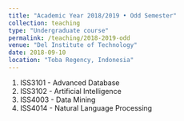```yaml
---
title: "Academic Year 2018/2019 • Odd Semester"
collection: teaching
type: "Undergraduate course"
permalink: /teaching/2018-2019-odd
venue: "Del Institute of Technology"
date: 2018-09-10
location: "Toba Regency, Indonesia"
---
```


1. ISS3101 - Advanced Database
2. ISS3102 - Artificial Intelligence
3. ISS4003 - Data Mining
4. ISS4014 - Natural Language Processing